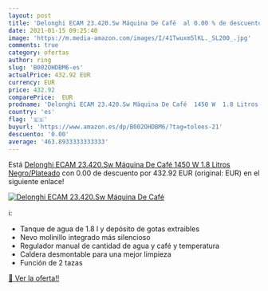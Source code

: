 ```yaml
---
layout: post
title: 'Delonghi ECAM 23.420.Sw Máquina De Café  al 0.00 % de descuento'
date: 2021-01-15 09:25:40
image: 'https://m.media-amazon.com/images/I/41Twuxm5lKL._SL200_.jpg'
comments: true
category: ofertas
author: ring
slug: 'B002OHDBM6-es'
actualPrice: 432.92 EUR
currency: EUR
price: 432.92
comparePrice:  EUR
prodname: 'Delonghi ECAM 23.420.Sw Máquina De Café  1450 W  1.8 Litros  Negro/Plateado'
country: 'es'
flag: '🇪🇸'
buyurl: 'https://www.amazon.es/dp/B002OHDBM6/?tag=tolees-21'
descuento: '0.00'
average: '463.8933333333333'
---
```


Está [Delonghi ECAM 23.420.Sw Máquina De Café  1450 W  1.8 Litros  Negro/Plateado](https://www.amazon.es/dp/B002OHDBM6/?tag=tolees-21) con 0.00 de descuento por 432.92 EUR (original:  EUR) en el siguiente enlace!

[![Delonghi ECAM 23.420.Sw Máquina De Café ](https://m.media-amazon.com/images/I/41Twuxm5lKL._SL200_.jpg)](https://www.amazon.es/dp/B002OHDBM6/?tag=tolees-21)

ℹ️:

- Tanque de agua de 1.8 l y depósito de gotas extraibles
- Nevo molinillo integrado más silencioso
- Regulador manual de cantidad de agua y café y temperatura
- Caldera desmontable para una mejor limpieza
- Función de 2 tazas

[🛒 Ver la oferta!!](https://www.amazon.es/dp/B002OHDBM6/?tag=tolees-21)
